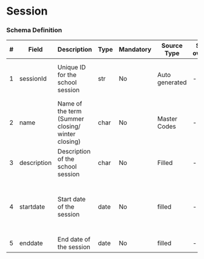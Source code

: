 Session
===

### Schema Definition

|**#**|**Field**|**Description**|**Type**|**Mandatory**|**Source Type**|**Source overview**|**Comments**|
|---------|---------|--------|--------|--------|--------|--------|---------------|
|1|sessionId|Unique ID for the school session |str|No|Auto generated|-|Need to understand what all is dependent on a school term|
|2|name|Name of the term (Summer closing/ winter closing)|char|No|Master Codes|-||
|3|description|Description of the school session|char|No|Filled|-||
|4|startdate|Start date of the session|date|No|filled|-|Would be used by the state apps to update content contextualized for the term|
|5|enddate|End date of the session|date|No|filled|-||
